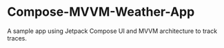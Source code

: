 ﻿# Compose-MVVM-Weather-App

A sample app using Jetpack Compose UI and MVVM architecture to track traces.
